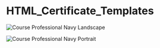 # HTML_Certificate_Templates

![Course Professional Navy Landscape](https://github.com/NORMTOSH/HTML_Certificate_Templates/assets/105581519/52194890-7ba6-47fc-a893-51dc3c9dc544)


![Course Professional Navy Portrait](https://github.com/NORMTOSH/HTML_Certificate_Templates/assets/105581519/d3b853de-27e3-4ccb-9fc7-b88fd29a5c56)
